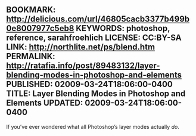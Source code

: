 BOOKMARK: http://delicious.com/url/46805cacb3377b499b0e8007977c5eb8
KEYWORDS: photoshop, reference, sarahfroehlich
LICENSE: CC:BY-SA
LINK: http://northlite.net/ps/blend.htm
PERMALINK: http://ratafia.info/post/89483132/layer-blending-modes-in-photoshop-and-elements
PUBLISHED: 02009-03-24T18:06:00-0400
TITLE: Layer Blending Modes in Photoshop and Elements
UPDATED: 02009-03-24T18:06:00-0400
--
If you’ve ever wondered what all Photoshop’s layer modes actually *do*.
